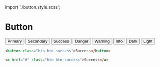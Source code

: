 import './button.style.scss';

# Button

<div class="zyle-preview">
    <div class="buttons-preview">
        <button class="btn btn-primary">
            Primary
        </button>
        <button class="btn btn-secondary">
            Secondary
        </button>
        <button class="btn btn-success">
            Success
        </button>
        <button class="btn btn-danger">
            Danger
        </button>
        <button class="btn btn-warning">
            Warning
        </button>
        <button class="btn btn-info">
            Info
        </button>
        <button class="btn btn-dark">
            Dark
        </button>
        <button class="btn btn-light">
            Light
        </button>
    </div>
</div>

```html
<button class="btn btn-success">Success</button>
```

```html
<a href="#" class="btn btn-success">Success</a>
```

